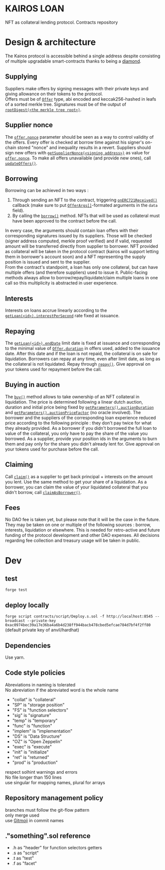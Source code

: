 # KAIROS LOAN

NFT as collateral lending protocol. Contracts repository

# Design & architecture

The Kairos protocol is accessible behind a single address despite consisting of multiple upgradable smart-contracts thanks to being a [diamond](https://eips.ethereum.org/EIPS/eip-2535).

## Supplying

Suppliers make offers by signing messages with their private keys and giving allowance on their tokens to the protocol.  
Offers must be of [`Offer`](contracts/DataStructure/Objects.sol) type, abi encoded and keccak256-hashed in leafs of a sorted merkle tree. Signatures must be
of the output of [`rootDigest(<the merkle tree root>)`](contracts/BorrowLogic/BorrowCheckers.sol).

## Supplier nonce

The [`offer.nonce`](contracts/DataStructure/Objects.sol) parameter should be seen as a way to control validity of the offers. Every offer is checked at borrow time against his signer's on-chain stored "nonce" and inequality results in a revert. Suppliers should sign new offers with [`getSupplierNonce(<signing address>)`](contracts/ProtocolFacet.sol) as value for [`offer.nonce`](contracts/DataStructure/Objects.sol). To make all offers unavailable (and provide new ones), call [`updateOffers()`](contracts/ProtocolFacet.sol).

## Borrowing

Borrowing can be achieved in two ways :

1. Through sending an NFT to the contract, triggering [`onERC721Received()`](contracts/BorrowFacet.sol) callback (make sure to put [`OfferArgs[]`](contracts/DataStructure/Objects.sol)-formated arguments in the `data` field).
2. By calling the [`borrow()`](contracts/BorrowFacet.sol) method. NFTs that will be used as collateral must have been approved to the contract before the call.

In every case, the arguments should contain loan offers with their corresponding signatures issued by its suppliers. Those will be checked (signer address computed, merkle proof verified) and if valid, requested amount will be transferred directly from supplier to borrower. NFT provided as collateral will be taken in the protocol contract (kairos will support letting them in borrower's account soon) and a NFT representing the supply position is issued and sent to the supplier.  
From the contract's standpoint, a loan has only one collateral, but can have multiple offers (and therefore suppliers) used to issue it. Public-facing methods always allow to borrow/repay/liquidate/claim multiple loans in one call so this multiplicity is abstracted in user experience.

## Interests

Interests on loans accrue linearly according to the [`getLoan(<id>).interestPerSecond`](contracts/ProtocolFacet.sol) rate fixed at issuance.

## Repaying

The [`getLoan(<id>).endDate`](contracts/ProtocolFacet.sol) limit date is fixed at issuance and corresponding to the minimal value of [`Offer.duration`](contracts/DataStructure/Objects.sol) in offers used, added to the issuance date. After this date and if the loan is not repaid, the collateral is on sale for liquidation. Borrowers can repay at any time, even after limit date, as long as the collateral is not liquidated. Repay through [`repay()`](contracts/RepayFacet.sol). Give approval on your tokens used for repayment before the call.

## Buying in auction

The [`buy()`](contracts/AuctionFacet.sol) method allows to take ownership of an NFT collateral in liquidation. The price is determined following a linear dutch auction, duration and initial price being fixed by [`getParameters().auctionDuration`](contracts/ProtocolFacet.sol) and [`getParameters().auctionPriceFactor`](contracts/ProtocolFacet.sol) (no oracle involved). The borrower and the suppliers of the corresponding loan experience reduced price according to the following principle : they don't pay twice for what they already provided. As a borrower if you didn't borrowed the full loan to value of the collateral, you only have to pay the share of the value you borrowed. As a supplier, provide your position ids in the arguments to burn them and pay only for the share you didn't already lent for. Give approval on your tokens used for purchase before the call.

## Claiming

Call [`claim()`](contracts/ClaimFacet.sol) as a supplier to get back principal + interests on the amount you lent. Use the same method to get your share of a liquidation. As a borrower, you can claim the value of your liquidated collateral that you didn't borrow, call [`claimAsBorrower()`](contracts/ClaimFacet.sol).

## Fees

No DAO fee is taken yet, but please note that it will be the case in the future. They may be taken on one or multiple of the following sources : borrow, interests, liquidation or elsewhere. This is needed for retro-active and future funding of the protocol development and other DAO expenses. All decisions regarding fee collection and treasury usage will be taken in public.

# Dev

## test

`forge test`

## deploy locally

`forge script contracts/script/Deploy.s.sol -f http://localhost:8545 --broadcast --private-key 0xac0974bec39a17e36ba4a6b4d238ff944bacb478cbed5efcae784d7bf4f2ff80`  
(default private key of anvil/hardhat)

## Dependencies

Use yarn.

## Code style policies

Abreviations in naming is tolerated  
No abreviation if the abreviated word is the whole name

- "collat" is "collateral"
- "SP" is "storage position"
- "FS" is "function selectors"
- "sig" is "signature"
- "temp" is "temporary"
- "func" is "function"
- "implem" is "implementation"
- "DS" is "Data Structure"
- "OZ" is "Open Zeppelin"
- "exec" is "execute"
- "init" is "initialize"
- "ret" is "returned"
- "prod" is "production"

respect solhint warnings and errors  
No file longer than 150 lines  
use singular for mapping names, plural for arrays

## Repository management policy

branches must follow the git-flow pattern  
only merge used  
use [Gitmoji](https://marketplace.visualstudio.com/items?itemName=seatonjiang.gitmoji-vscode) in commit names

## ."something".sol reference

- .h as "header" for function selectors getters
- .s as "script"
- .t as "test"
- .f as "facet"
